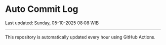 # Auto Commit Log

Last updated: Sunday, 05-10-2025 08:08 WIB

---

This repository is automatically updated every hour using GitHub Actions.
